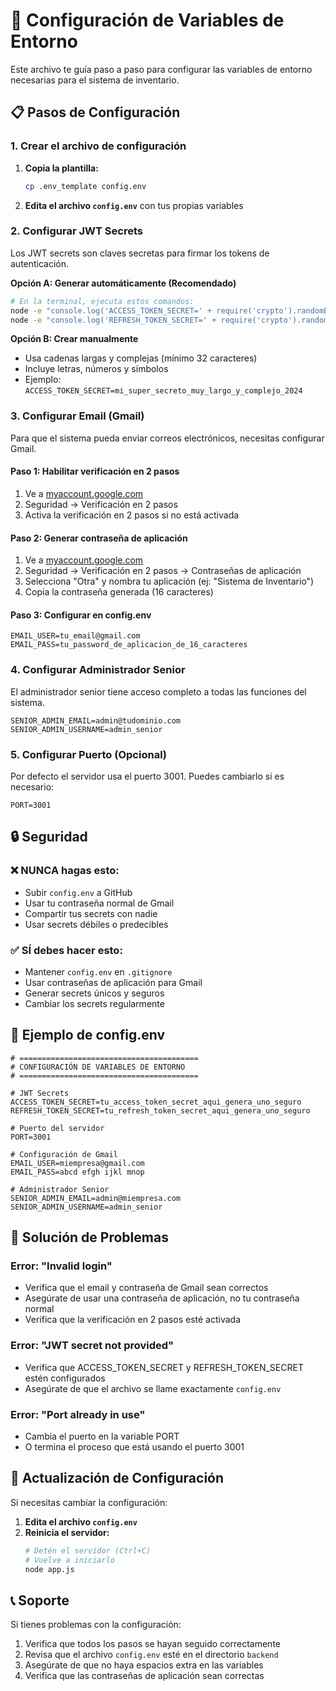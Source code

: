 # 🔧 Configuración de Variables de Entorno

Este archivo te guía paso a paso para configurar las variables de entorno necesarias para el sistema de inventario.

## 📋 Pasos de Configuración

### 1. Crear el archivo de configuración

1. **Copia la plantilla:**
   ```bash
   cp .env_template config.env
   ```

2. **Edita el archivo `config.env`** con tus propias variables

### 2. Configurar JWT Secrets

Los JWT secrets son claves secretas para firmar los tokens de autenticación.

**Opción A: Generar automáticamente (Recomendado)**
```bash
# En la terminal, ejecuta estos comandos:
node -e "console.log('ACCESS_TOKEN_SECRET=' + require('crypto').randomBytes(64).toString('hex'))"
node -e "console.log('REFRESH_TOKEN_SECRET=' + require('crypto').randomBytes(64).toString('hex'))"
```

**Opción B: Crear manualmente**
- Usa cadenas largas y complejas (mínimo 32 caracteres)
- Incluye letras, números y símbolos
- Ejemplo: `ACCESS_TOKEN_SECRET=mi_super_secreto_muy_largo_y_complejo_2024`

### 3. Configurar Email (Gmail)

Para que el sistema pueda enviar correos electrónicos, necesitas configurar Gmail.

#### Paso 1: Habilitar verificación en 2 pasos
1. Ve a [myaccount.google.com](https://myaccount.google.com)
2. Seguridad → Verificación en 2 pasos
3. Activa la verificación en 2 pasos si no está activada

#### Paso 2: Generar contraseña de aplicación
1. Ve a [myaccount.google.com](https://myaccount.google.com)
2. Seguridad → Verificación en 2 pasos → Contraseñas de aplicación
3. Selecciona "Otra" y nombra tu aplicación (ej: "Sistema de Inventario")
4. Copia la contraseña generada (16 caracteres)

#### Paso 3: Configurar en config.env
```env
EMAIL_USER=tu_email@gmail.com
EMAIL_PASS=tu_password_de_aplicacion_de_16_caracteres
```

### 4. Configurar Administrador Senior

El administrador senior tiene acceso completo a todas las funciones del sistema.

```env
SENIOR_ADMIN_EMAIL=admin@tudominio.com
SENIOR_ADMIN_USERNAME=admin_senior
```

### 5. Configurar Puerto (Opcional)

Por defecto el servidor usa el puerto 3001. Puedes cambiarlo si es necesario:

```env
PORT=3001
```

## 🔒 Seguridad

### ❌ NUNCA hagas esto:
- Subir `config.env` a GitHub
- Usar tu contraseña normal de Gmail
- Compartir tus secrets con nadie
- Usar secrets débiles o predecibles

### ✅ SÍ debes hacer esto:
- Mantener `config.env` en `.gitignore`
- Usar contraseñas de aplicación para Gmail
- Generar secrets únicos y seguros
- Cambiar los secrets regularmente

## 📝 Ejemplo de config.env

```env
# ========================================
# CONFIGURACIÓN DE VARIABLES DE ENTORNO
# ========================================

# JWT Secrets
ACCESS_TOKEN_SECRET=tu_access_token_secret_aqui_genera_uno_seguro
REFRESH_TOKEN_SECRET=tu_refresh_token_secret_aqui_genera_uno_seguro

# Puerto del servidor
PORT=3001

# Configuración de Gmail
EMAIL_USER=miempresa@gmail.com
EMAIL_PASS=abcd efgh ijkl mnop

# Administrador Senior
SENIOR_ADMIN_EMAIL=admin@miempresa.com
SENIOR_ADMIN_USERNAME=admin_senior
```

## 🚨 Solución de Problemas

### Error: "Invalid login"
- Verifica que el email y contraseña de Gmail sean correctos
- Asegúrate de usar una contraseña de aplicación, no tu contraseña normal
- Verifica que la verificación en 2 pasos esté activada

### Error: "JWT secret not provided"
- Verifica que ACCESS_TOKEN_SECRET y REFRESH_TOKEN_SECRET estén configurados
- Asegúrate de que el archivo se llame exactamente `config.env`

### Error: "Port already in use"
- Cambia el puerto en la variable PORT
- O termina el proceso que está usando el puerto 3001

## 🔄 Actualización de Configuración

Si necesitas cambiar la configuración:

1. **Edita el archivo `config.env`**
2. **Reinicia el servidor:**
   ```bash
   # Detén el servidor (Ctrl+C)
   # Vuelve a iniciarlo
   node app.js
   ```

## 📞 Soporte

Si tienes problemas con la configuración:
1. Verifica que todos los pasos se hayan seguido correctamente
2. Revisa que el archivo `config.env` esté en el directorio `backend`
3. Asegúrate de que no haya espacios extra en las variables
4. Verifica que las contraseñas de aplicación sean correctas 